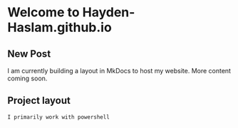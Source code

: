 # Welcome to Hayden-Haslam.github.io

## New Post

I am currently building a layout in MkDocs to host my website.
More content coming soon.

## Project layout

``` powershell
I primarily work with powershell
```
